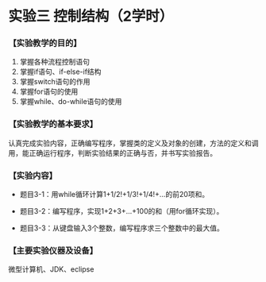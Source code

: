 # 实验三 控制结构（2学时）

### 【实验教学的目的】

1. 掌握各种流程控制语句
2. 掌握if语句、if-else-if结构
3. 掌握switch语句的作用
4. 掌握for语句的使用
5. 掌握while、do-while语句的使用

### 【实验教学的基本要求】

认真完成实验内容，正确编写程序，掌握类的定义及对象的创建，方法的定义和调用，能正确运行程序，判断实验结果的正确与否，并书写实验报告。

### 【实验内容】

- 题目3-1：用while循环计算1+1/2!+1/3!+1/4!+…的前20项和。

- 题目3-2：编写程序，实现1+2+3+…+100的和（用for循环实现）。

- 题目3-3：从键盘输入3个整数，编写程序求三个整数中的最大值。

### 【主要实验仪器及设备】

微型计算机、JDK、eclipse
